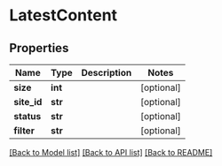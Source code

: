 # LatestContent

## Properties
Name | Type | Description | Notes
------------ | ------------- | ------------- | -------------
**size** | **int** |  | [optional] 
**site_id** | **str** |  | [optional] 
**status** | **str** |  | [optional] 
**filter** | **str** |  | [optional] 

[[Back to Model list]](../README.md#documentation-for-models) [[Back to API list]](../README.md#documentation-for-api-endpoints) [[Back to README]](../README.md)

